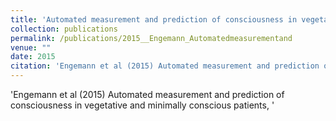 ```yaml
---
title: 'Automated measurement and prediction of consciousness in vegetative and minimally conscious patients'
collection: publications
permalink: /publications/2015__Engemann_Automatedmeasurementand
venue: ""
date: 2015
citation: 'Engemann et al (2015) Automated measurement and prediction of consciousness in vegetative and minimally conscious patients, <i></i>'
---
```

'Engemann et al (2015) Automated measurement and prediction of consciousness in vegetative and minimally conscious patients, <i></i>'
